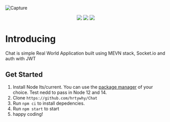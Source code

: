 ![Capture](https://user-images.githubusercontent.com/44236850/109678114-e5819c00-7bac-11eb-8838-755bd4557efd.PNG)


<p align="center">
    <img src="https://img.shields.io/badge/build-passing-green">
    <img src="https://img.shields.io/badge/update%20date-february%202021-red">
    <img src="https://img.shields.io/badge/node--lts%40latest-%3E%3D%2014.16.0-brightgreen">
</p>

# Introducing
Chat is simple Real World Application built using MEVN stack, Socket.io and auth with JWT

## Get Started
1. Install Node lts/current. You can use the [package manager](https://nodejs.org/en/download/package-manager/) of your choice. Test nedd to pass in Node 12 and 14.
2. Clone ```https://github.com/hrtywhy/Chat```
3. Run ```npm ci``` to install depedencies.
4. Run ```npm start``` to start
5. happy coding!